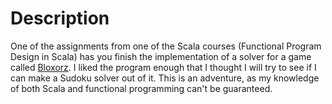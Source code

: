 # Description

One of the assignments from one of the Scala courses (Functional Program Design in Scala) has you finish the implementation of a solver for a game called [Bloxorz](https://www.miniclip.com/games/bloxorz/en/).
I liked the program enough that I thought I will try to see if I can make a Sudoku solver out of it.
This is an adventure, as my knowledge of both Scala and functional programming can't be guaranteed.
